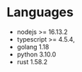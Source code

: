# Languages

* nodejs >= 16.13.2
* typescript >= 4.5.4,
* golang 1.18
* python 3.10.0
* rust 1.58.2
